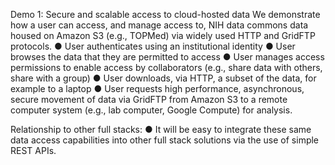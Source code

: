 Demo 1: Secure and scalable access to cloud-hosted data 
We demonstrate how a user can access, and manage access to, NIH data commons data housed on Amazon S3 (e.g., TOPMed) via widely used HTTP and GridFTP protocols.
●	User authenticates using an institutional identity
●	User browses the data that they are permitted to access
●	User manages access permissions to enable access by collaborators (e.g., share data with others, share with a group)
●	User downloads, via HTTP, a subset of the data, for example to a laptop
●	User requests high performance, asynchronous, secure movement of data via GridFTP from Amazon S3 to a remote computer system (e.g., lab computer, Google Compute) for analysis.

Relationship to other full stacks:
●	It will be easy to integrate these same data access capabilities into other full stack solutions via the use of simple REST APIs.

